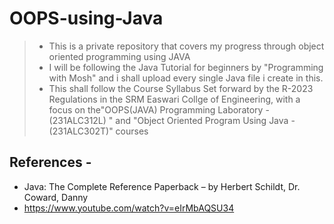 # OOPS-using-Java
> - This is a private repository that covers my progress through object oriented programming using JAVA
> - I will be following the Java Tutorial for beginners by "Programming with Mosh" and i shall upload every single Java file i create in this.
> - This shall follow the Course Syllabus Set forward by the R-2023 Regulations in the SRM Easwari Collge of Engineering, with a focus on the"OOPS(JAVA) Programming Laboratory - (231ALC312L) " and "Object Oriented Program Using Java - (231ALC302T)" courses

## References -
- Java: The Complete Reference Paperback – by Herbert Schildt, Dr. Coward, Danny
- https://www.youtube.com/watch?v=eIrMbAQSU34

